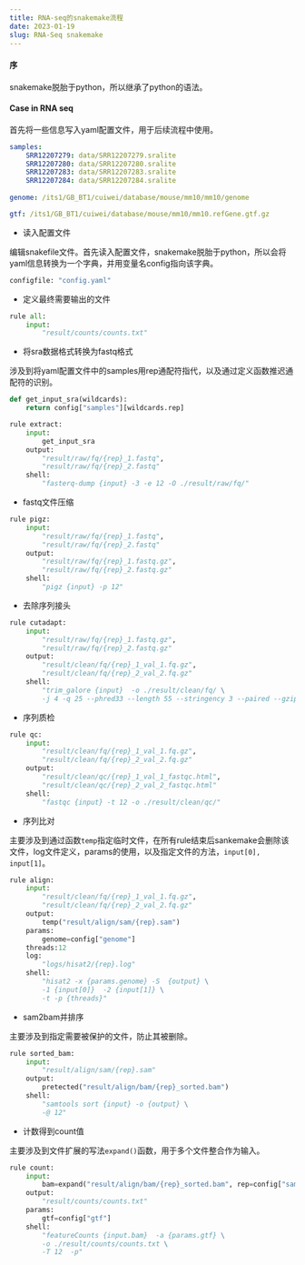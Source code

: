 ```yaml
---
title: RNA-seq的snakemake流程
date: 2023-01-19
slug: RNA-Seq snakemake
---
```


#### 序

snakemake脱胎于python，所以继承了python的语法。

#### Case in RNA seq

首先将一些信息写入yaml配置文件，用于后续流程中使用。

```yaml
samples:
    SRR12207279: data/SRR12207279.sralite
    SRR12207280: data/SRR12207280.sralite
    SRR12207283: data/SRR12207283.sralite
    SRR12207284: data/SRR12207284.sralite
    
genome: /its1/GB_BT1/cuiwei/database/mouse/mm10/mm10/genome   

gtf: /its1/GB_BT1/cuiwei/database/mouse/mm10/mm10.refGene.gtf.gz
```

- 读入配置文件
  
编辑snakefile文件。首先读入配置文件，snakemake脱胎于python，所以会将yaml信息转换为一个字典，并用变量名config指向该字典。

```python
configfile: "config.yaml"
```

- 定义最终需要输出的文件

```python
rule all:
    input:
        "result/counts/counts.txt"
```

- 将sra数据格式转换为fastq格式

涉及到将yaml配置文件中的samples用rep通配符指代，以及通过定义函数推迟通配符的识别。

```python
def get_input_sra(wildcards):
    return config["samples"][wildcards.rep]

rule extract:
    input:
        get_input_sra
    output:
        "result/raw/fq/{rep}_1.fastq",
        "result/raw/fq/{rep}_2.fastq"
    shell:
        "fasterq-dump {input} -3 -e 12 -O ./result/raw/fq/"
```

- fastq文件压缩

```python
rule pigz:
    input:
        "result/raw/fq/{rep}_1.fastq",
        "result/raw/fq/{rep}_2.fastq"
    output:
        "result/raw/fq/{rep}_1.fastq.gz",
        "result/raw/fq/{rep}_2.fastq.gz"
    shell:
        "pigz {input} -p 12"
```

- 去除序列接头
  
```python
rule cutadapt:
    input:
        "result/raw/fq/{rep}_1.fastq.gz",
        "result/raw/fq/{rep}_2.fastq.gz"
    output:
        "result/clean/fq/{rep}_1_val_1.fq.gz",
        "result/clean/fq/{rep}_2_val_2.fq.gz"
    shell:
        "trim_galore {input}  -o ./result/clean/fq/ \
        -j 4 -q 25 --phred33 --length 55 --stringency 3 --paired --gzip"
```

- 序列质检

```python
rule qc:
    input:
        "result/clean/fq/{rep}_1_val_1.fq.gz",
        "result/clean/fq/{rep}_2_val_2.fq.gz"
    output:
        "result/clean/qc/{rep}_1_val_1_fastqc.html",
        "result/clean/qc/{rep}_2_val_2_fastqc.html"
    shell:
        "fastqc {input} -t 12 -o ./result/clean/qc/"
```

- 序列比对

主要涉及到通过函数`temp`指定临时文件，在所有rule结束后sankemake会删除该文件，log文件定义，params的使用，以及指定文件的方法，`input[0], input[1]`。

```python
rule align:
    input:
        "result/clean/fq/{rep}_1_val_1.fq.gz",
        "result/clean/fq/{rep}_2_val_2.fq.gz"
    output:
        temp("result/align/sam/{rep}.sam")
    params:
        genome=config["genome"]
    threads:12
    log:
        "logs/hisat2/{rep}.log"
    shell:
        "hisat2 -x {params.genome} -S  {output} \
        -1 {input[0]}  -2 {input[1]} \
        -t -p {threads}"
```

- sam2bam并排序

主要涉及到指定需要被保护的文件，防止其被删除。

```python
rule sorted_bam:
    input:
        "result/align/sam/{rep}.sam"
    output:
        pretected("result/align/bam/{rep}_sorted.bam")
    shell:
        "samtools sort {input} -o {output} \
        -@ 12"
```

- 计数得到count值
  
主要涉及到文件扩展的写法`expand()`函数，用于多个文件整合作为输入。

```python
rule count:
    input:
        bam=expand("result/align/bam/{rep}_sorted.bam", rep=config["samples"]),
    output:
        "result/counts/counts.txt"
    params:
        gtf=config["gtf"]
    shell:
        "featureCounts {input.bam}  -a {params.gtf} \
        -o ./result/counts/counts.txt \
        -T 12  -p"
``` 

